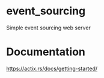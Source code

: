 # event_sourcing
Simple event sourcing web server

# Documentation
https://actix.rs/docs/getting-started/